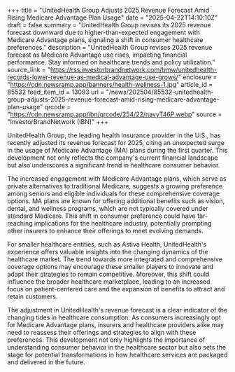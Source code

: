 +++
title = "UnitedHealth Group Adjusts 2025 Revenue Forecast Amid Rising Medicare Advantage Plan Usage"
date = "2025-04-22T14:10:10Z"
draft = false
summary = "UnitedHealth Group revises its 2025 revenue forecast downward due to higher-than-expected engagement with Medicare Advantage plans, signaling a shift in consumer healthcare preferences."
description = "UnitedHealth Group revises 2025 revenue forecast as Medicare Advantage use rises, impacting financial performance. Stay informed on healthcare trends and policy utilization."
source_link = "https://rss.investorbrandnetwork.com/bmw/unitedhealth-records-lower-revenue-as-medical-advantage-use-grows/"
enclosure = "https://cdn.newsramp.app/banners/health-wellness-1.jpg"
article_id = 85532
feed_item_id = 13093
url = "/news/202504/85532-unitedhealth-group-adjusts-2025-revenue-forecast-amid-rising-medicare-advantage-plan-usage"
qrcode = "https://cdn.newsramp.app/ibn/qrcode/254/22/navyT46P.webp"
source = "InvestorBrandNetwork (IBN)"
+++

<p>UnitedHealth Group, the leading health insurance provider in the U.S., has recently adjusted its revenue forecast for 2025, citing an unexpected surge in the usage of Medicare Advantage (MA) plans during the first quarter. This development not only reflects the company's current financial landscape but also underscores a significant trend in healthcare consumer behavior.</p><p>The increased engagement with Medicare Advantage plans, which serve as private alternatives to traditional Medicare, suggests a growing preference among seniors and eligible individuals for these comprehensive coverage options. MA plans are known for offering additional benefits such as vision, dental, and wellness programs, which are not typically covered under standard Medicare. This shift in consumer preference could have far-reaching implications for the healthcare industry, potentially prompting other insurers to enhance their offerings to meet evolving demands.</p><p>For smaller healthcare entities, such as Astiva Health, UnitedHealth's experience offers valuable insights into the changing dynamics of the healthcare market. The trend towards more integrated and comprehensive coverage options may encourage these smaller players to innovate and adapt their strategies to remain competitive. Moreover, this shift could influence the broader healthcare marketplace, leading to an increased focus on patient-centered care and the expansion of benefits to attract and retain customers.</p><p>The adjustment in UnitedHealth's revenue forecast is a clear indicator of the changing tides in healthcare consumption. As consumers increasingly opt for Medicare Advantage plans, insurers and healthcare providers alike may need to reassess their offerings and strategies to align with these preferences. This development not only highlights the importance of understanding consumer behavior in the healthcare sector but also sets the stage for potential transformations in how healthcare services are packaged and delivered in the future.</p>